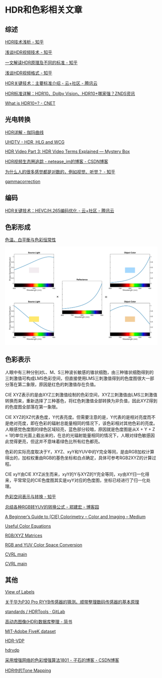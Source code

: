# HDR和色彩相关文章

## 综述

[HDR技术浅析 - 知乎](https://zhuanlan.zhihu.com/p/31768560)

[浅谈HDR视频技术 - 知乎](https://zhuanlan.zhihu.com/p/42340278)

[一文解读HDR原理及不同的标准 - 知乎](https://zhuanlan.zhihu.com/p/35406753)

[浅谈HDR视频格式 - 知乎](https://zhuanlan.zhihu.com/p/41787860)

[HDR关键技术：主要标准介绍 - 云+社区 - 腾讯云](https://cloud.tencent.com/developer/article/1194060)

[HDR标准详解：HDR10、Dolby Vision、HDR10+哪家强？ZNDS资讯](https://n.znds.com/article/29646.html)

[What is HDR10+? - CNET](https://www.cnet.com/news/what-is-hdr10/)

## 光电转换

[HDR详解 - 伽玛曲线](https://www.eizo.com.cn/global/library/management/ins-and-outs-of-hdr/index2.html)

[UHDTV - HDR, HLG and WCG](https://www.lightillusion.com/uhdtv.html)

[HDR Video Part 3: HDR Video Terms Explained — Mystery Box](https://www.mysterybox.us/blog/2016/10/19/hdr-video-part-3-hdr-video-terms-explained)

[HDR视频生态圈追踪 - netease_im的博客 - CSDN博客](https://blog.csdn.net/netease_im/article/details/86583136)

[为什么人的很多感觉都是对数的，例如视觉、听觉？ - 知乎](https://www.zhihu.com/question/24733163/answer/349614347)

[gammacorrection](http://www.13thmonkey.org/~boris/gammacorrection/)

## 编码

[HDR关键技术：HEVC/H.265编码优化 - 云+社区 - 腾讯云](https://cloud.tencent.com/developer/article/1180918)

## 色彩形成

[色温、白平衡与色彩恒常性](https://zhuanlan.zhihu.com/p/27165715)

![色彩感知示意图](../../../figures/color-perceive-procedure.jpg)

## 色彩表示

人眼中有三种分别对L、M、S三种波长敏感的锥状细胞，由三种锥状细胞得到的三刺激值可构成LMS色彩空间，但直接使用LMS三刺激值得到的色度图很大一部分落在第二象限，原因是红色的刺激值存在负值。

CIE XYZ表示的是由XYZ三刺激值绘制的色彩空间，XYZ三刺激值由LMS三刺激值转换而来，重新选择了三种基色，将红色刺激值全部转换为非负值，因此XYZ得到的色度图全部落在第一象限。

CIE XYZ的XZ代表色度，Y代表亮度。但需要注意的是，Y代表的是相对亮度而不是绝对亮度，即在色彩的辐射总能量相同的情况下，该色彩相对其他色彩的亮度。人眼感觉色度图的绿色区域较亮，蓝色部分较暗，原因就是色度图是从X + Y + Z = 1的单位光面上截出来的，在总的光辐射能量相同的情况下，人眼对绿色敏感因此觉得更亮，但这并不意味着绿色比所有红色都亮。

色彩的实际亮度取决于Y，XYZ、xyY和YUV中的Y完全等同，是由RGB加权计算得出的，加权权重由RGB的基色坐标和白点确定，具体可参考RGB2XYZ的计算过程。

CIE xyY由CIE XYZ派生而来，xyY的Y与XYZ的Y完全等同，xy由XY归一化得来，平常常见的CIE色度图其实是xyY对应的色度图，坐标已经进行了归一化处理。

[色彩空间表示与转换 - 知乎](https://zhuanlan.zhihu.com/p/24281841)

[总结各种RGB转YUV的转换公式 - 郑建宏 - 博客园](https://www.cnblogs.com/zhengjianhong/p/7872459.html)

[A Beginner’s Guide to (CIE) Colorimetry – Color and Imaging – Medium](https://medium.com/hipster-color-science/a-beginners-guide-to-colorimetry-401f1830b65a)

[Useful Color Equations](http://www.brucelindbloom.com/index.html?Math.html)

[RGB/XYZ Matrices](http://www.brucelindbloom.com/index.html?Eqn_RGB_XYZ_Matrix.html)

[RGB and YUV Color Space Conversion](https://www.vocal.com/video/rgb-and-yuv-color-space-conversion/)

[CVRL main](http://www.cvrl.org/)

[CVRL main](http://cvrl.ioo.ucl.ac.uk/)

## 其他

[View of Labels](https://registry.smpte-ra.org/view/published/labels_view.html)

[关于华为P30 Pro RYYB传感器的猜测。顺带整理数码传感器的基本原理](https://www.weibo.com/ttarticle/p/show?id=2309404354295012142481)

[standards / HDRTools · GitLab](https://gitlab.com/standards/HDRTools/)

[高动态图像(HDR)数据库整理 - 简书](https://www.jianshu.com/p/c3a85cbbc4ca)

[MIT-Adobe FiveK dataset](http://data.csail.mit.edu/graphics/fivek/)

[HDR-VDP](http://resources.mpi-inf.mpg.de/hdr/vdp/)

[hdrvdp](http://hdrvdp.sourceforge.net/wiki/)

[采用增强网络的色彩增强算法1801 - 子石的博客 - CSDN博客](https://blog.csdn.net/u011501411/article/details/82349616)

[HDR中的Tone Mapping](https://blog.csdn.net/ys5773477/article/details/53492425)
